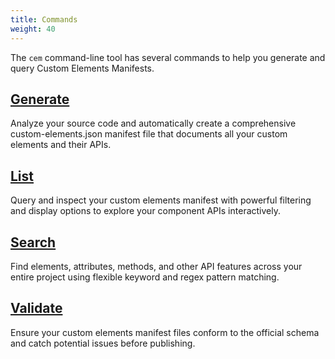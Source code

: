 ```yaml
---
title: Commands
weight: 40
---
```


The `cem` command-line tool has several commands to help you generate and query Custom Elements Manifests.

<div class="grid grid-2">

  <div>
    <h2>
      <a href="generate" class="text-blue-600 hover:text-blue-800 no-underline">Generate</a>
    </h2>
    <p>Analyze your source code and automatically create a comprehensive custom-elements.json manifest file that documents all your custom elements and their APIs.</p>
  </div>

  <div>
    <h2>
      <a href="list" class="text-blue-600 hover:text-blue-800 no-underline">List</a>
    </h2>
    <p>Query and inspect your custom elements manifest with powerful filtering and display options to explore your component APIs interactively.</p>
  </div>

  <div>
    <h2>
      <a href="search" class="text-blue-600 hover:text-blue-800 no-underline">Search</a>
    </h2>
    <p>Find elements, attributes, methods, and other API features across your entire project using flexible keyword and regex pattern matching.</p>
  </div>

  <div>
    <h2>
      <a href="validate" class="text-blue-600 hover:text-blue-800 no-underline">Validate</a>
    </h2>
    <p>Ensure your custom elements manifest files conform to the official schema and catch potential issues before publishing.</p>
  </div>


</div>
